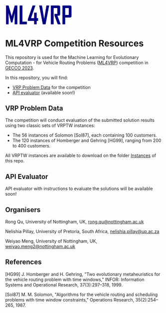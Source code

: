 <img src="logo.png" alt="ML4VRP Logo" width="215">

# ML4VRP Competition Resources

This repository is used for the Machine Learning for Evolutionary Computation - for Vehicle Routing Problems ([ML4VRP](https://sites.google.com/view/ml4vrp)) competition in [GECCO 2023](https://gecco-2023.sigevo.org/Call-for-Competition-Entries). 

<!--This competition aims to serve as a vehicle to bring together the latest developments of machine learning-assisted evolutionary computation for vehicle routing problems (VRPs). The focus of this competition is on solving VRP with Time Window constraints (VRPTW). 

Participants must submit descriptions of the developed algorithms and the produced solutions for the corresponding VRPTW instances. Submissions of the produced solutions for the corresponding VRPTW instances will be evaluated on randomly selected instances from the provided VRPTW instances with an evaluator. The most widely adapted evaluation function, i.e. to minimise the number of vehicles and total travel distance, is used to determine the best machine learning assisted evolutionary algorithms for solving VRPs. The algorithms which produced the best average fitness for solving VRPs will receive the highest score. -->

In this repository, you will find:
- [VRP Problem Data](#vrps) for the competition
- [API evaluator](#api) (available soon!)

## <a id='vrps'>VRP Problem Data </a>
The competition will conduct evaluation of the submitted solution results using two classic sets of VRPTW instances: 
- The 56 instances of Solomon [Sol87], each containing 100 customers.
- The 120 instances of Homberger and Gehring [HG99], ranging from 200 to 400 customers.

All VRPTW instances are available to download on the folder [Instances](https://github.com/ML4VRP2023/ML4VRP2023/tree/main/Instances) of this repo.

## <a id='api'>API Evaluator </a>
API evaluator with instructions to evaluate the solutions will be available soon!
 

## Organisers
Rong Qu,         University of Nottingham, UK, rong.qu@nottingham.ac.uk

Nelishia Pillay, University of Pretoria, South Africa, nelishia.pillay@up.ac.za

Weiyao Meng, University of Nottingham, UK, weiyao.meng2@nottingham.ac.uk


## References
[HG99] J. Homberger and H. Gehring, "Two evolutionary metaheuristics for the vehicle routing problem with time windows," INFOR: Information Systems and Operational Research, 37(3):297–318, 1999.

[Sol87] M. M. Solomon, "Algorithms for the vehicle routing and scheduling problems with time window constraints," Operations Research, 35(2):254–265, 1987.